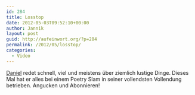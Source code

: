 ```yaml
---
id: 284
title: Losstop
date: 2012-05-03T09:52:10+00:00
author: Jannik
layout: post
guid: http://aufeinwort.org/?p=284
permalink: /2012/05/losstop/
categories:
  - Video
---
```

[Daniel](https://twitter.com/#!/danjel) redet schnell, viel und meistens über ziemlich lustige Dinge. Dieses Mal hat er alles bei einem Poetry Slam in seiner vollendsten Vollendung betrieben. Angucken und Abonnieren!